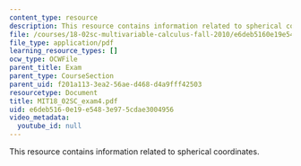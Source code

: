 ```yaml
---
content_type: resource
description: This resource contains information related to spherical coordinates.
file: /courses/18-02sc-multivariable-calculus-fall-2010/e6deb5160e19e5483e975cdae3004956_MIT18_02SC_exam4.pdf
file_type: application/pdf
learning_resource_types: []
ocw_type: OCWFile
parent_title: Exam
parent_type: CourseSection
parent_uid: f201a113-3ea2-56ae-d468-d4a9fff42503
resourcetype: Document
title: MIT18_02SC_exam4.pdf
uid: e6deb516-0e19-e548-3e97-5cdae3004956
video_metadata:
  youtube_id: null
---
```

This resource contains information related to spherical coordinates.

